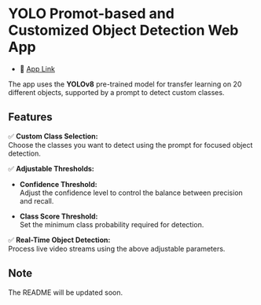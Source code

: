 # YOLO Promot-based and Customized Object Detection Web App

- 📱 [App Link](https://vpromptscope-production.up.railway.app/)

The app uses the **YOLOv8** pre-trained model for transfer learning on 20 different objects, supported by a prompt to detect custom classes.

## Features

✅ **Custom Class Selection:**  
  Choose the classes you want to detect using the prompt for focused object detection.

✅ **Adjustable Thresholds:**  
  - **Confidence Threshold:**  
    Adjust the confidence level to control the balance between precision and recall.
  
  - **Class Score Threshold:**  
    Set the minimum class probability required for detection.

✅ **Real-Time Object Detection:**  
  Process live video streams using the above adjustable parameters.

## Note
The README will be updated soon.
